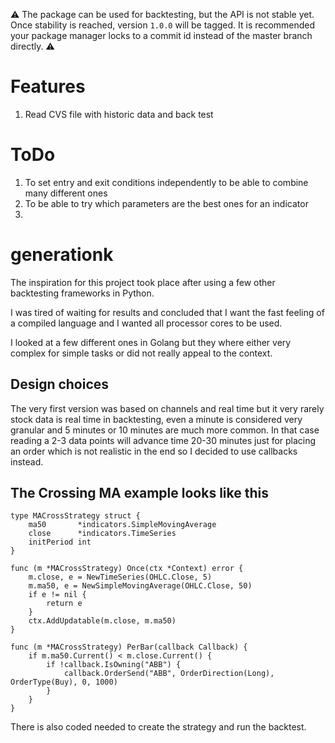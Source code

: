 ⚠️ The package can be used for backtesting, but the API is not stable yet. Once stability is reached, version `1.0.0` will be tagged.
It is recommended your package manager locks to a commit id instead of the master branch directly. ⚠️

# Features

1. Read CVS file with historic data and back test

# ToDo

1. To set entry and exit conditions independently to be able to combine many different ones
2. To be able to try which parameters are the best ones for an indicator
3. 

# generationk
The inspiration for this project took place after using a few other backtesting frameworks in Python. 

I was tired of waiting for results and concluded that I want the fast feeling of a compiled language and I wanted all processor cores to be used.

I looked at a few different ones in Golang but they where either very complex for simple tasks or did not really appeal to the context.

## Design choices
The very first version was based on channels and real time but it very rarely stock data is real time in backtesting, even a minute is considered very granular and 5 minutes or 10 minutes are much more common. In that case reading a 2-3 data points will advance time 20-30 minutes just for placing an order which is not realistic in the
end so I decided to use callbacks instead.

## The Crossing MA example looks like this
```golang
type MACrossStrategy struct {
	ma50       *indicators.SimpleMovingAverage
	close      *indicators.TimeSeries
	initPeriod int
}

func (m *MACrossStrategy) Once(ctx *Context) error {
	m.close, e = NewTimeSeries(OHLC.Close, 5)
	m.ma50, e = NewSimpleMovingAverage(OHLC.Close, 50)
	if e != nil {
		return e
	}
	ctx.AddUpdatable(m.close, m.ma50)
}

func (m *MACrossStrategy) PerBar(callback Callback) {
	if m.ma50.Current() < m.close.Current() {
		if !callback.IsOwning("ABB") {
			callback.OrderSend("ABB", OrderDirection(Long), OrderType(Buy), 0, 1000)
		}
	}
}
```

There is also coded needed to create the strategy and run the backtest.
